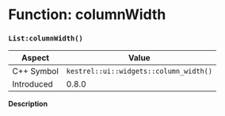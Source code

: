 
# Function: columnWidth
### `List:columnWidth()`

| Aspect | Value |
| --- | --- |
| C++ Symbol | `kestrel::ui::widgets::column_width()` |
| Introduced | 0.8.0 |

**Description**


